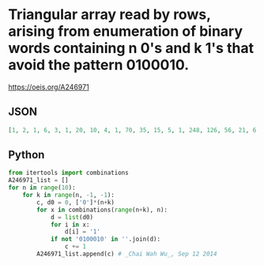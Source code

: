 # Triangular array read by rows, arising from enumeration of binary words containing n 0's and k 1's that avoid the pattern 0100010\.
https://oeis.org/A246971
## JSON
```JSON
[1, 2, 1, 6, 3, 1, 20, 10, 4, 1, 70, 35, 15, 5, 1, 248, 126, 56, 21, 6, 1, 894, 457, 210, 84, 28, 7, 1, 3264, 1674, 786, 330, 120, 36, 8, 1, 12036, 6183, 2947, 1280, 495, 165, 45, 9, 1, 44722, 22997, 11080, 4933, 1994, 715, 220, 55, 10, 1]
```
## Python
```Python
from itertools import combinations
A246971_list = []
for n in range(10):
    for k in range(n, -1, -1):
        c, d0 = 0, ['0']*(n+k)
        for x in combinations(range(n+k), n):
            d = list(d0)
            for i in x:
                d[i] = '1'
            if not '0100010' in ''.join(d):
                c += 1
        A246971_list.append(c) # _Chai Wah Wu_, Sep 12 2014
```
